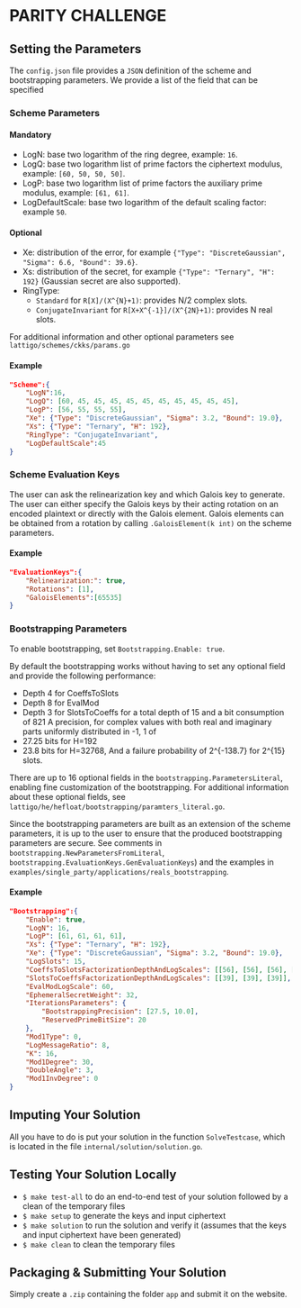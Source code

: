 # PARITY CHALLENGE

## Setting the Parameters

The `config.json` file provides a `JSON` definition of the scheme and bootstrapping parameters.
We provide a list of the field that can be specified

### Scheme Parameters

#### Mandatory
- LogN: base two logarithm of the ring degree, example: `16`.
- LogQ: base two logarithm list of prime factors the ciphertext modulus, example: `[60, 50, 50, 50]`.
- LogP: base two logarithm list of prime factors the auxiliary prime modulus, example: `[61, 61]`.
- LogDefaultScale: base two logarithm of the default scaling factor: example `50`.

#### Optional
- Xe: distribution of the error, for example `{"Type": "DiscreteGaussian", "Sigma": 6.6, "Bound": 39.6}`.
- Xs: distribution of the secret, for example `{"Type": "Ternary", "H": 192}` (Gaussian secret are also supported).
- RingType: 
	- `Standard` for `R[X]/(X^{N}+1)`: provides N/2 complex slots.
	- `ConjugateInvariant` for `R[X+X^{-1}]/(X^{2N}+1)`: provides N real slots.

For additional information and other optional parameters see `lattigo/schemes/ckks/params.go`

#### Example

```json
"Scheme":{
	"LogN":16,
	"LogQ": [60, 45, 45, 45, 45, 45, 45, 45, 45, 45, 45],
	"LogP": [56, 55, 55, 55],
	"Xe": {"Type": "DiscreteGaussian", "Sigma": 3.2, "Bound": 19.0},
	"Xs": {"Type": "Ternary", "H": 192},
	"RingType": "ConjugateInvariant",
	"LogDefaultScale":45
}
```

### Scheme Evaluation Keys

The user can ask the relinearization key and which Galois key to generate.
The user can either specify the Galois keys by their acting rotation on an encoded plaintext or directly with the Galois element.
Galois elements can be obtained from a rotation by calling `.GaloisElement(k int)` on the scheme parameters.

#### Example

```json
"EvaluationKeys":{
	"Relinearization:": true,
	"Rotations": [1],
	"GaloisElements":[65535]
}
```

### Bootstrapping Parameters

To enable bootstrapping, set `Bootstrapping.Enable: true`.

By default the bootstrapping works without having to set any optional field and provide the following performance:
 - Depth 4 for CoeffsToSlots
 - Depth 8 for EvalMod
 - Depth 3 for SlotsToCoeffs
for a total depth of 15 and a bit consumption of 821
A precision, for complex values with both real and imaginary parts uniformly distributed in -1, 1 of
 - 27.25 bits for H=192
 - 23.8 bits for H=32768,
And a failure probability of 2^{-138.7} for 2^{15} slots.

There are up to 16 optional fields in the `bootstrapping.ParametersLiteral`, enabling fine customization of the bootstrapping.
For additional information about these optional fields, see `lattigo/he/hefloat/bootstrapping/paramters_literal.go`.

Since the bootstrapping parameters are built as an extension of the scheme parameters, it is up to the user to ensure that the produced bootstrapping parameters are secure. See comments in `bootstrapping.NewParametersFromLiteral`, `bootstrapping.EvaluationKeys.GenEvaluationKeys`) and the examples in `examples/single_party/applications/reals_bootstrapping`.

#### Example

```json
"Bootstrapping":{
	"Enable": true,
	"LogN": 16,
	"LogP": [61, 61, 61, 61],
	"Xs": {"Type": "Ternary", "H": 192},
	"Xe": {"Type": "DiscreteGaussian", "Sigma": 3.2, "Bound": 19.0},
	"LogSlots": 15,
	"CoeffsToSlotsFactorizationDepthAndLogScales": [[56], [56], [56], [56]],
	"SlotsToCoeffsFactorizationDepthAndLogScales": [[39], [39], [39]],
	"EvalModLogScale": 60,
	"EphemeralSecretWeight": 32,
	"IterationsParameters": {
		"BootstrappingPrecision": [27.5, 10.0],
		"ReservedPrimeBitSize": 20
	},
	"Mod1Type": 0,
	"LogMessageRatio": 8,
	"K": 16,
	"Mod1Degree": 30,
	"DoubleAngle": 3,
	"Mod1InvDegree": 0
}
```

## Imputing Your Solution

All you have to do is put your solution in the function `SolveTestcase`, which is located in the file `internal/solution/solution.go`.

## Testing Your Solution Locally

- `$ make test-all` to do an end-to-end test of your solution followed by a clean of the temporary files
- `$ make setup` to generate the keys and input ciphertext
- `$ make solution` to run the solution and verify it (assumes that the keys and input ciphertext have been generated)
- `$ make clean` to clean the temporary files

## Packaging & Submitting Your Solution

Simply create a `.zip` containing the folder `app` and submit it on the website.